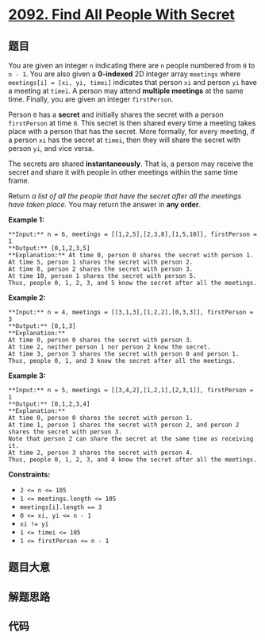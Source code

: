 # [2092. Find All People With Secret](https://leetcode.com/problems/find-all-people-with-secret)

## 题目

You are given an integer `n` indicating there are `n` people numbered from `0`
to `n - 1`. You are also given a **0-indexed** 2D integer array `meetings`
where `meetings[i] = [xi, yi, timei]` indicates that person `xi` and person
`yi` have a meeting at `timei`. A person may attend **multiple meetings** at
the same time. Finally, you are given an integer `firstPerson`.

Person `0` has a **secret** and initially shares the secret with a person
`firstPerson` at time `0`. This secret is then shared every time a meeting
takes place with a person that has the secret. More formally, for every
meeting, if a person `xi` has the secret at `timei`, then they will share the
secret with person `yi`, and vice versa.

The secrets are shared **instantaneously**. That is, a person may receive the
secret and share it with people in other meetings within the same time frame.

Return _a list of all the people that have the secret after all the meetings
have taken place._ You may return the answer in **any order**.



**Example 1:**

    
    
    **Input:** n = 6, meetings = [[1,2,5],[2,3,8],[1,5,10]], firstPerson = 1
    **Output:** [0,1,2,3,5]
    **Explanation:** At time 0, person 0 shares the secret with person 1.
    At time 5, person 1 shares the secret with person 2.
    At time 8, person 2 shares the secret with person 3.
    At time 10, person 1 shares the secret with person 5.​​​​
    Thus, people 0, 1, 2, 3, and 5 know the secret after all the meetings.
    

**Example 2:**

    
    
    **Input:** n = 4, meetings = [[3,1,3],[1,2,2],[0,3,3]], firstPerson = 3
    **Output:** [0,1,3]
    **Explanation:**
    At time 0, person 0 shares the secret with person 3.
    At time 2, neither person 1 nor person 2 know the secret.
    At time 3, person 3 shares the secret with person 0 and person 1.
    Thus, people 0, 1, and 3 know the secret after all the meetings.
    

**Example 3:**

    
    
    **Input:** n = 5, meetings = [[3,4,2],[1,2,1],[2,3,1]], firstPerson = 1
    **Output:** [0,1,2,3,4]
    **Explanation:**
    At time 0, person 0 shares the secret with person 1.
    At time 1, person 1 shares the secret with person 2, and person 2 shares the secret with person 3.
    Note that person 2 can share the secret at the same time as receiving it.
    At time 2, person 3 shares the secret with person 4.
    Thus, people 0, 1, 2, 3, and 4 know the secret after all the meetings.
    



**Constraints:**

  * `2 <= n <= 105`
  * `1 <= meetings.length <= 105`
  * `meetings[i].length == 3`
  * `0 <= xi, yi <= n - 1`
  * `xi != yi`
  * `1 <= timei <= 105`
  * `1 <= firstPerson <= n - 1`


## 题目大意

## 解题思路

## 代码

```javascript

```
